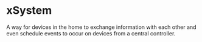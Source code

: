 xSystem
=======

A way for devices in the home to exchange information with each other and even schedule events to occur on devices from a central controller.
